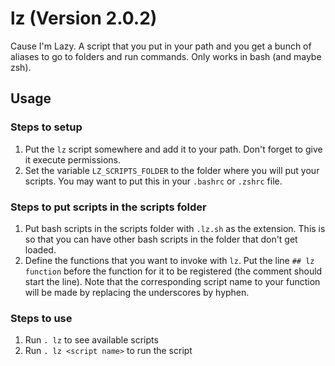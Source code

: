 # lz (Version 2.0.2)
Cause I'm Lazy. A script that you put in your path and you get a bunch of aliases to go to folders and run commands. Only works in bash (and maybe zsh).

## Usage
### Steps to setup
1. Put the `lz` script somewhere and add it to your path. Don't forget to give it execute permissions.
2. Set the variable `LZ_SCRIPTS_FOLDER` to the folder where you will put your scripts. You may want to put this in your `.bashrc` or `.zshrc` file.

### Steps to put scripts in the scripts folder
1. Put bash scripts in the scripts folder with `.lz.sh` as the extension. This is so that you can have other bash scripts in the folder that don't get loaded.
2. Define the functions that you want to invoke with `lz`. Put the line `## lz function` before the function for it to be registered (the comment should start the line). Note that the corresponding script name to your function will be made by replacing the underscores by hyphen.

### Steps to use
1. Run `. lz` to see available scripts
2. Run `. lz <script name>` to run the script
